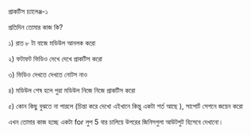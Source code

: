 প্রাকটিস চ্যালেঞ্জ-১

প্রতিদিন তোমার কাজ কি? 

১) রাত ৮ টা বাজে মডিউল আনলক করো  

২) ফটাফট ভিডিও দেখে দেখে প্রাকটিস করো

৩) ভিডিও দেখতে দেখতে নোটস নাও 

৪) মডিউল শেষ হলে পুরা মডিউল নিজে নিজে প্রাকটিস করো 

৫) কোন কিছু বুঝতে না পারলে (চিন্তা করে দেখো এইখানে কিন্তু একটা শর্ত আছে ), সাপোর্ট সেশনে জয়েন করো 

এখন তোমার কাজ হচ্ছে একটা for লুপ 5 বার চালিয়ে উপরের জিনিসগুলা আউটপুট হিসেবে দেখানো। 